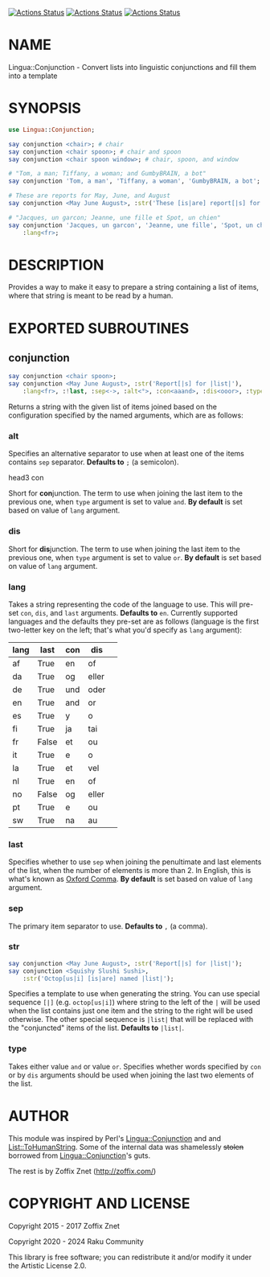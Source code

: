 [![Actions Status](https://github.com/raku-community-modules/Lingua-Conjunction/actions/workflows/linux.yml/badge.svg)](https://github.com/raku-community-modules/Lingua-Conjunction/actions) [![Actions Status](https://github.com/raku-community-modules/Lingua-Conjunction/actions/workflows/macos.yml/badge.svg)](https://github.com/raku-community-modules/Lingua-Conjunction/actions) [![Actions Status](https://github.com/raku-community-modules/Lingua-Conjunction/actions/workflows/windows.yml/badge.svg)](https://github.com/raku-community-modules/Lingua-Conjunction/actions)

NAME
====

Lingua::Conjunction - Convert lists into linguistic conjunctions and fill them into a template

SYNOPSIS
========

```raku
use Lingua::Conjunction;

say conjunction <chair>; # chair
say conjunction <chair spoon>; # chair and spoon
say conjunction <chair spoon window>; # chair, spoon, and window

# "Tom, a man; Tiffany, a woman; and GumbyBRAIN, a bot"
say conjunction 'Tom, a man', 'Tiffany, a woman', 'GumbyBRAIN, a bot';

# These are reports for May, June, and August
say conjunction <May June August>, :str('These [is|are] report[|s] for |list|');

# "Jacques, un garcon; Jeanne, une fille et Spot, un chien"
say conjunction 'Jacques, un garcon', 'Jeanne, une fille', 'Spot, un chien',
    :lang<fr>;
```

DESCRIPTION
===========

Provides a way to make it easy to prepare a string containing a list of items, where that string is meant to be read by a human.

EXPORTED SUBROUTINES
====================

conjunction
-----------

```raku
say conjunction <chair spoon>;
say conjunction <May June August>, :str('Report[|s] for |list|'),
    :lang<fr>, :!last, :sep<·>, :alt<°>, :con<aaand>, :dis<ooor>, :type<or>;
```

Returns a string with the given list of items joined based on the configuration specified by the named arguments, which are as follows:

### alt

Specifies an alternative separator to use when at least one of the items contains `sep` separator. **Defaults to** `;` (a semicolon).

head3 con

Short for **con**junction. The term to use when joining the last item to the previous one, when `type` argument is set to value `and`. **By default** is set based on value of `lang` argument.

### dis

Short for **dis**junction. The term to use when joining the last item to the previous one, when `type` argument is set to value `or`. **By default** is set based on value of `lang` argument.

### lang

Takes a string representing the code of the language to use. This will pre-set `con`, `dis`, and `last` arguments. **Defaults to** `en`. Currently supported languages and the defaults they pre-set are as follows (language is the first two-letter key on the left; that's what you'd specify as `lang` argument):

<table class="pod-table">
<thead><tr>
<th>lang</th> <th>last</th> <th>con</th> <th>dis</th> <th></th>
</tr></thead>
<tbody>
<tr> <td>af</td> <td>True</td> <td>en</td> <td>of</td> <td></td> </tr> <tr> <td>da</td> <td>True</td> <td>og</td> <td>eller</td> <td></td> </tr> <tr> <td>de</td> <td>True</td> <td>und</td> <td>oder</td> <td></td> </tr> <tr> <td>en</td> <td>True</td> <td>and</td> <td>or</td> <td></td> </tr> <tr> <td>es</td> <td>True</td> <td>y</td> <td>o</td> <td></td> </tr> <tr> <td>fi</td> <td>True</td> <td>ja</td> <td>tai</td> <td></td> </tr> <tr> <td>fr</td> <td>False</td> <td>et</td> <td>ou</td> <td></td> </tr> <tr> <td>it</td> <td>True</td> <td>e</td> <td>o</td> <td></td> </tr> <tr> <td>la</td> <td>True</td> <td>et</td> <td>vel</td> <td></td> </tr> <tr> <td>nl</td> <td>True</td> <td>en</td> <td>of</td> <td></td> </tr> <tr> <td>no</td> <td>False</td> <td>og</td> <td>eller</td> <td></td> </tr> <tr> <td>pt</td> <td>True</td> <td>e</td> <td>ou</td> <td></td> </tr> <tr> <td>sw</td> <td>True</td> <td>na</td> <td>au</td> <td></td> </tr>
</tbody>
</table>

### last

Specifies whether to use `sep` when joining the penultimate and last elements of the list, when the number of elements is more than 2. In English, this is what's known as [Oxford Comma](https://en.wikipedia.org/wiki/Serial_comma). **By default** is set based on value of `lang` argument.

### sep

The primary item separator to use. **Defaults to** `,` (a comma).

### str

```raku
say conjunction <May June August>, :str('Report[|s] for |list|');
say conjunction <Squishy Slushi Sushi>,
    :str('Octop[us|i] [is|are] named |list|');
```

Specifies a template to use when generating the string. You can use special sequence `[|]` (e.g. `octop[us|i]`) where string to the left of the `|` will be used when the list contains just one item and the string to the right will be used otherwise. The other special sequence is `|list|` that will be replaced with the "conjuncted" items of the list. **Defaults to** `|list|`.

### type

Takes either value `and` or value `or`. Specifies whether words specified by `con` or by `dis` arguments should be used when joining the last two elements of the list.

AUTHOR
======

This module was inspired by Perl's [Lingua::Conjunction](https://metacpan.org/pod/Lingua::Conjunction) and and [List::ToHumanString](https://metacpan.org/pod/List::ToHumanString). Some of the internal data was shamelessly ~~stolen~~ borrowed from [Lingua::Conjunction](https://metacpan.org/pod/Lingua::Conjunction)'s guts.

The rest is by Zoffix Znet (http://zoffix.com/)

COPYRIGHT AND LICENSE
=====================

Copyright 2015 - 2017 Zoffix Znet

Copyright 2020 - 2024 Raku Community

This library is free software; you can redistribute it and/or modify it under the Artistic License 2.0.

